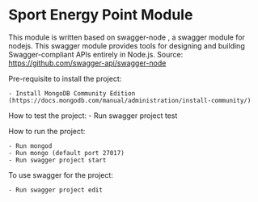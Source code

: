 # Sport Energy Point Module

This module is written based on swagger-node , a swagger module for nodejs. This swagger module provides tools for designing and building Swagger-compliant APIs entirely in Node.js. Source: https://github.com/swagger-api/swagger-node

Pre-requisite to install the project:
	
	- Install MongoDB Community Edition (https://docs.mongodb.com/manual/administration/install-community/)

How to test the project:
	- Run swagger project test

How to run the project:
	
	- Run mongod
	- Run mongo (default port 27017)
	- Run swagger project start

To use swagger for the project:
	
	- Run swagger project edit
